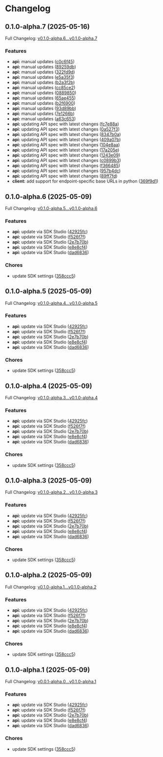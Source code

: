 # Changelog

## 0.1.0-alpha.7 (2025-05-16)

Full Changelog: [v0.1.0-alpha.6...v0.1.0-alpha.7](https://github.com/LiquidMetal-AI/lm-raindrop-go-sdk/compare/v0.1.0-alpha.6...v0.1.0-alpha.7)

### Features

* **api:** manual updates ([c0c6f45](https://github.com/LiquidMetal-AI/lm-raindrop-go-sdk/commit/c0c6f4574cb8c6307b596ed3c7caaed5bdefd8eb))
* **api:** manual updates ([89259db](https://github.com/LiquidMetal-AI/lm-raindrop-go-sdk/commit/89259dbfec749f668caf1d0b38cb659ce9fda029))
* **api:** manual updates ([322fd9d](https://github.com/LiquidMetal-AI/lm-raindrop-go-sdk/commit/322fd9d3caf57d05a28b41f84309b25029b8dc4b))
* **api:** manual updates ([e5a35f3](https://github.com/LiquidMetal-AI/lm-raindrop-go-sdk/commit/e5a35f3a2b6933811014c5c9d02afc3f431e406f))
* **api:** manual updates ([b2a3f2b](https://github.com/LiquidMetal-AI/lm-raindrop-go-sdk/commit/b2a3f2ba1beae4440cda0da26856b6d1ab4fe745))
* **api:** manual updates ([cc85ce2](https://github.com/LiquidMetal-AI/lm-raindrop-go-sdk/commit/cc85ce2db4ae9613ebd9332be8db7507f65377d9))
* **api:** manual updates ([0889850](https://github.com/LiquidMetal-AI/lm-raindrop-go-sdk/commit/0889850749a8fa2a4bd1b10f9df21553473486b2))
* **api:** manual updates ([65ae455](https://github.com/LiquidMetal-AI/lm-raindrop-go-sdk/commit/65ae455e8e540f80a54fb9838bf883736ce6c1bc))
* **api:** manual updates ([b2f6900](https://github.com/LiquidMetal-AI/lm-raindrop-go-sdk/commit/b2f69006365f8cd1dfc4a3865b01c6901c5e5949))
* **api:** manual updates ([93d89bb](https://github.com/LiquidMetal-AI/lm-raindrop-go-sdk/commit/93d89bb0bb7fb58b42fa22f10fd3405110f7f302))
* **api:** manual updates ([7e1266b](https://github.com/LiquidMetal-AI/lm-raindrop-go-sdk/commit/7e1266bf95d86b25fc940e7b49391e71a83572e9))
* **api:** manual updates ([a63c653](https://github.com/LiquidMetal-AI/lm-raindrop-go-sdk/commit/a63c653d88c4ad4c9c870e488097db8440769197))
* **api:** updating API spec with latest changes ([fc7e88a](https://github.com/LiquidMetal-AI/lm-raindrop-go-sdk/commit/fc7e88a7e31c2365b2628513b99c2c66fdd5d3f2))
* **api:** updating API spec with latest changes ([0a527f3](https://github.com/LiquidMetal-AI/lm-raindrop-go-sdk/commit/0a527f3b20cba9ff63f2406c89699ebc0bd20f06))
* **api:** updating API spec with latest changes ([8347b0a](https://github.com/LiquidMetal-AI/lm-raindrop-go-sdk/commit/8347b0ab179135df31922067a69a4dfbdc6a4de2))
* **api:** updating API spec with latest changes ([409a07b](https://github.com/LiquidMetal-AI/lm-raindrop-go-sdk/commit/409a07be8e6c5c83e491de5d3f3f5ebbe82a0e2f))
* **api:** updating API spec with latest changes ([104e8aa](https://github.com/LiquidMetal-AI/lm-raindrop-go-sdk/commit/104e8aaa8848b75be6998928b649fdcedc6dee13))
* **api:** updating API spec with latest changes ([17a205e](https://github.com/LiquidMetal-AI/lm-raindrop-go-sdk/commit/17a205ed957e705d914ced1b8f977f1c11e2bc26))
* **api:** updating API spec with latest changes ([1243e09](https://github.com/LiquidMetal-AI/lm-raindrop-go-sdk/commit/1243e095dbece463f2cb6d8639623588ea5ef217))
* **api:** updating API spec with latest changes ([c0899b3](https://github.com/LiquidMetal-AI/lm-raindrop-go-sdk/commit/c0899b3985062d4f8234d9c779904e791694e40a))
* **api:** updating API spec with latest changes ([f366485](https://github.com/LiquidMetal-AI/lm-raindrop-go-sdk/commit/f3664856d8111622dc6c994b33a11638802ff356))
* **api:** updating API spec with latest changes ([957b4dc](https://github.com/LiquidMetal-AI/lm-raindrop-go-sdk/commit/957b4dcd1a6a16e2d6776bf97d2b28996f572fbe))
* **api:** updating API spec with latest changes ([89ff7fd](https://github.com/LiquidMetal-AI/lm-raindrop-go-sdk/commit/89ff7fdce84b28b026113b47e7ad2d621c642c4a))
* **client:** add support for endpoint-specific base URLs in python ([369f9d1](https://github.com/LiquidMetal-AI/lm-raindrop-go-sdk/commit/369f9d101ebe8d66d6973d281dc05f84b34a18b2))

## 0.1.0-alpha.6 (2025-05-09)

Full Changelog: [v0.1.0-alpha.5...v0.1.0-alpha.6](https://github.com/LiquidMetal-AI/lm-raindrop-go-sdk/compare/v0.1.0-alpha.5...v0.1.0-alpha.6)

### Features

* **api:** update via SDK Studio ([42925fc](https://github.com/LiquidMetal-AI/lm-raindrop-go-sdk/commit/42925fc05e596c5eb20c13ebcd253c58505e4e8a))
* **api:** update via SDK Studio ([f526f7f](https://github.com/LiquidMetal-AI/lm-raindrop-go-sdk/commit/f526f7f9aafa31c11a31b22d3bccb13bc32ca1fa))
* **api:** update via SDK Studio ([2e7b70b](https://github.com/LiquidMetal-AI/lm-raindrop-go-sdk/commit/2e7b70bd26ff600be2c59df52f891c9254fc6ac0))
* **api:** update via SDK Studio ([e8e8cf4](https://github.com/LiquidMetal-AI/lm-raindrop-go-sdk/commit/e8e8cf4bd2460995d1e0fc0343a7e2350e00e07a))
* **api:** update via SDK Studio ([dad6836](https://github.com/LiquidMetal-AI/lm-raindrop-go-sdk/commit/dad683675cf3e17ca1e0ff453804096bfd930ff3))


### Chores

* update SDK settings ([358ccc5](https://github.com/LiquidMetal-AI/lm-raindrop-go-sdk/commit/358ccc521d5a286d7a01323677ddcfc098a17820))

## 0.1.0-alpha.5 (2025-05-09)

Full Changelog: [v0.1.0-alpha.4...v0.1.0-alpha.5](https://github.com/LiquidMetal-AI/lm-raindrop-go-sdk/compare/v0.1.0-alpha.4...v0.1.0-alpha.5)

### Features

* **api:** update via SDK Studio ([42925fc](https://github.com/LiquidMetal-AI/lm-raindrop-go-sdk/commit/42925fc05e596c5eb20c13ebcd253c58505e4e8a))
* **api:** update via SDK Studio ([f526f7f](https://github.com/LiquidMetal-AI/lm-raindrop-go-sdk/commit/f526f7f9aafa31c11a31b22d3bccb13bc32ca1fa))
* **api:** update via SDK Studio ([2e7b70b](https://github.com/LiquidMetal-AI/lm-raindrop-go-sdk/commit/2e7b70bd26ff600be2c59df52f891c9254fc6ac0))
* **api:** update via SDK Studio ([e8e8cf4](https://github.com/LiquidMetal-AI/lm-raindrop-go-sdk/commit/e8e8cf4bd2460995d1e0fc0343a7e2350e00e07a))
* **api:** update via SDK Studio ([dad6836](https://github.com/LiquidMetal-AI/lm-raindrop-go-sdk/commit/dad683675cf3e17ca1e0ff453804096bfd930ff3))


### Chores

* update SDK settings ([358ccc5](https://github.com/LiquidMetal-AI/lm-raindrop-go-sdk/commit/358ccc521d5a286d7a01323677ddcfc098a17820))

## 0.1.0-alpha.4 (2025-05-09)

Full Changelog: [v0.1.0-alpha.3...v0.1.0-alpha.4](https://github.com/LiquidMetal-AI/lm-raindrop-go-sdk/compare/v0.1.0-alpha.3...v0.1.0-alpha.4)

### Features

* **api:** update via SDK Studio ([42925fc](https://github.com/LiquidMetal-AI/lm-raindrop-go-sdk/commit/42925fc05e596c5eb20c13ebcd253c58505e4e8a))
* **api:** update via SDK Studio ([f526f7f](https://github.com/LiquidMetal-AI/lm-raindrop-go-sdk/commit/f526f7f9aafa31c11a31b22d3bccb13bc32ca1fa))
* **api:** update via SDK Studio ([2e7b70b](https://github.com/LiquidMetal-AI/lm-raindrop-go-sdk/commit/2e7b70bd26ff600be2c59df52f891c9254fc6ac0))
* **api:** update via SDK Studio ([e8e8cf4](https://github.com/LiquidMetal-AI/lm-raindrop-go-sdk/commit/e8e8cf4bd2460995d1e0fc0343a7e2350e00e07a))
* **api:** update via SDK Studio ([dad6836](https://github.com/LiquidMetal-AI/lm-raindrop-go-sdk/commit/dad683675cf3e17ca1e0ff453804096bfd930ff3))


### Chores

* update SDK settings ([358ccc5](https://github.com/LiquidMetal-AI/lm-raindrop-go-sdk/commit/358ccc521d5a286d7a01323677ddcfc098a17820))

## 0.1.0-alpha.3 (2025-05-09)

Full Changelog: [v0.1.0-alpha.2...v0.1.0-alpha.3](https://github.com/LiquidMetal-AI/lm-raindrop-go-sdk/compare/v0.1.0-alpha.2...v0.1.0-alpha.3)

### Features

* **api:** update via SDK Studio ([42925fc](https://github.com/LiquidMetal-AI/lm-raindrop-go-sdk/commit/42925fc05e596c5eb20c13ebcd253c58505e4e8a))
* **api:** update via SDK Studio ([f526f7f](https://github.com/LiquidMetal-AI/lm-raindrop-go-sdk/commit/f526f7f9aafa31c11a31b22d3bccb13bc32ca1fa))
* **api:** update via SDK Studio ([2e7b70b](https://github.com/LiquidMetal-AI/lm-raindrop-go-sdk/commit/2e7b70bd26ff600be2c59df52f891c9254fc6ac0))
* **api:** update via SDK Studio ([e8e8cf4](https://github.com/LiquidMetal-AI/lm-raindrop-go-sdk/commit/e8e8cf4bd2460995d1e0fc0343a7e2350e00e07a))
* **api:** update via SDK Studio ([dad6836](https://github.com/LiquidMetal-AI/lm-raindrop-go-sdk/commit/dad683675cf3e17ca1e0ff453804096bfd930ff3))


### Chores

* update SDK settings ([358ccc5](https://github.com/LiquidMetal-AI/lm-raindrop-go-sdk/commit/358ccc521d5a286d7a01323677ddcfc098a17820))

## 0.1.0-alpha.2 (2025-05-09)

Full Changelog: [v0.1.0-alpha.1...v0.1.0-alpha.2](https://github.com/LiquidMetal-AI/lm-raindrop-go-sdk/compare/v0.1.0-alpha.1...v0.1.0-alpha.2)

### Features

* **api:** update via SDK Studio ([42925fc](https://github.com/LiquidMetal-AI/lm-raindrop-go-sdk/commit/42925fc05e596c5eb20c13ebcd253c58505e4e8a))
* **api:** update via SDK Studio ([f526f7f](https://github.com/LiquidMetal-AI/lm-raindrop-go-sdk/commit/f526f7f9aafa31c11a31b22d3bccb13bc32ca1fa))
* **api:** update via SDK Studio ([2e7b70b](https://github.com/LiquidMetal-AI/lm-raindrop-go-sdk/commit/2e7b70bd26ff600be2c59df52f891c9254fc6ac0))
* **api:** update via SDK Studio ([e8e8cf4](https://github.com/LiquidMetal-AI/lm-raindrop-go-sdk/commit/e8e8cf4bd2460995d1e0fc0343a7e2350e00e07a))
* **api:** update via SDK Studio ([dad6836](https://github.com/LiquidMetal-AI/lm-raindrop-go-sdk/commit/dad683675cf3e17ca1e0ff453804096bfd930ff3))


### Chores

* update SDK settings ([358ccc5](https://github.com/LiquidMetal-AI/lm-raindrop-go-sdk/commit/358ccc521d5a286d7a01323677ddcfc098a17820))

## 0.1.0-alpha.1 (2025-05-09)

Full Changelog: [v0.0.1-alpha.0...v0.1.0-alpha.1](https://github.com/LiquidMetal-AI/lm-raindrop-go-sdk/compare/v0.0.1-alpha.0...v0.1.0-alpha.1)

### Features

* **api:** update via SDK Studio ([42925fc](https://github.com/LiquidMetal-AI/lm-raindrop-go-sdk/commit/42925fc05e596c5eb20c13ebcd253c58505e4e8a))
* **api:** update via SDK Studio ([f526f7f](https://github.com/LiquidMetal-AI/lm-raindrop-go-sdk/commit/f526f7f9aafa31c11a31b22d3bccb13bc32ca1fa))
* **api:** update via SDK Studio ([2e7b70b](https://github.com/LiquidMetal-AI/lm-raindrop-go-sdk/commit/2e7b70bd26ff600be2c59df52f891c9254fc6ac0))
* **api:** update via SDK Studio ([e8e8cf4](https://github.com/LiquidMetal-AI/lm-raindrop-go-sdk/commit/e8e8cf4bd2460995d1e0fc0343a7e2350e00e07a))
* **api:** update via SDK Studio ([dad6836](https://github.com/LiquidMetal-AI/lm-raindrop-go-sdk/commit/dad683675cf3e17ca1e0ff453804096bfd930ff3))


### Chores

* update SDK settings ([358ccc5](https://github.com/LiquidMetal-AI/lm-raindrop-go-sdk/commit/358ccc521d5a286d7a01323677ddcfc098a17820))
